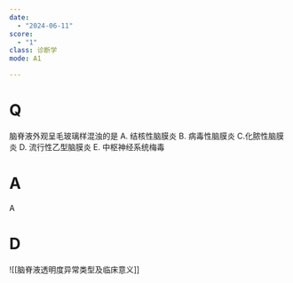 ```yaml
---
date:
  - "2024-06-11"
score:
  - "1"
class: 诊断学
mode: A1

---
```



# Q
脑脊液外观呈毛玻璃样混浊的是
A. 结核性脑膜炎 B. 病毒性脑膜炎 C.化脓性脑膜炎
D. 流行性乙型脑膜炎 E. 中枢神经系统梅毒

# A

A


# D
![[脑脊液透明度异常类型及临床意义]]